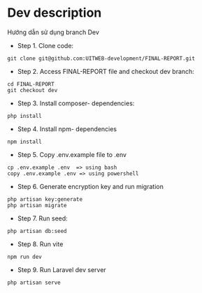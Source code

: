 
# Dev description
Hướng dẫn sử dụng branch Dev

- Step 1. Clone code:
```
git clone git@github.com:UITWEB-development/FINAL-REPORT.git
```
- Step 2. Access FINAL-REPORT file and checkout dev branch:
```
cd FINAL-REPORT
git checkout dev
```
- Step 3. Install composer- dependencies:
```
php install
```
- Step 4. Install npm- dependencies
```
npm install
```
- Step 5. Copy .env.example file to .env
```
cp .env.example .env  => using bash
copy .env.example .env => using powershell
```
- Step 6. Generate encryption key and run migration
```
php artisan key:generate
php artisan migrate
```
- Step 7. Run seed:
```
php artisan db:seed
```
- Step 8. Run vite 
```
npm run dev
```
- Step 9. Run Laravel dev server
```
php artisan serve
```
